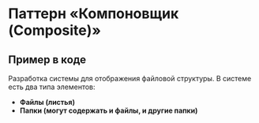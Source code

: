 # Паттерн «Компоновщик (Composite)»
## Пример в коде
Разработка системы для отображения файловой структуры.
В системе есть два типа элементов:
- **Файлы (листья)**
- **Папки (могут содержать и файлы, и другие папки)**